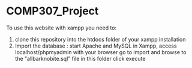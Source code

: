 # COMP307_Project

To use this website with xampp you need to:
1. clone this repository into the htdocs folder of your xampp installation
2. Import the database : start Apache and MySQL in Xampp, 
                         access localhost/phpmyadmin with your browser
                         go to import and browse to the "allbarknobite.sql" file in this folder
                         click execute

